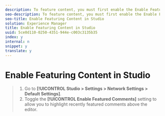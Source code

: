 ```yaml
---
description: To feature content, you must first enable the Enable Featured Comments setting in Studio.
seo-description: To feature content, you must first enable the Enable Featured Comments setting in Studio.
seo-title: Enable Featuring Content in Studio
solution: Experience Manager
title: Enable Featuring Content in Studio
uuid: 5ce0d110-0250-4351-944e-c003c3135b35
index: y
internal: n
snippet: y
translate: y
---
```


# Enable Featuring Content in Studio


>1. Go to **[!UICONTROL  Studio > Settings > Network Settings > Default Settings]**.
>1. Toggle the **[!UICONTROL  Enable Featured Comments]** setting to allow you to highlight recently featured comments above the editor.
